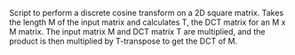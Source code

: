 Script to perform a discrete cosine transform on a 2D square matrix.
Takes the length M of the input matrix and calculates T, the DCT matrix for an M x M matrix.
The input matrix M and DCT matrix T are multiplied, and the product is then multiplied by T-transpose to get the DCT of M.

